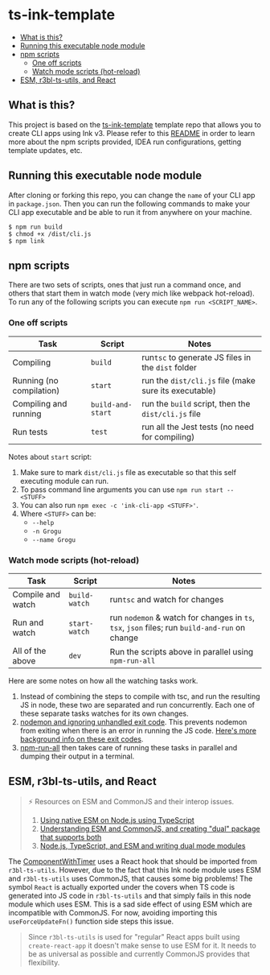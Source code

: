 # ts-ink-template

<!-- START doctoc generated TOC please keep comment here to allow auto update -->
<!-- DON'T EDIT THIS SECTION, INSTEAD RE-RUN doctoc TO UPDATE -->

- [What is this?](#what-is-this)
- [Running this executable node module](#running-this-executable-node-module)
- [npm scripts](#npm-scripts)
  - [One off scripts](#one-off-scripts)
  - [Watch mode scripts (hot-reload)](#watch-mode-scripts-hot-reload)
- [ESM, r3bl-ts-utils, and React](#esm-r3bl-ts-utils-and-react)

<!-- END doctoc generated TOC please keep comment here to allow auto update -->

## What is this?

This project is based on the [ts-ink-template](https://github.com/nazmulidris/ts-ink-template)
template repo that allows you to create CLI apps using Ink v3. Please refer to this
[README](https://github.com/nazmulidris/ts-ink-template/blob/main/README.md) in order to learn more
about the npm scripts provided, IDEA run configurations, getting template updates, etc.

## Running this executable node module

After cloning or forking this repo, you can change the `name` of your CLI app in `package.json`.
Then you can run the following commands to make your CLI app executable and be able to run it from
anywhere on your machine.

```shell
$ npm run build
$ chmod +x /dist/cli.js
$ npm link
```

## npm scripts

There are two sets of scripts, ones that just run a command once, and others that start them in
watch mode (very mich like webpack hot-reload). To run any of the following scripts you can execute
`npm run <SCRIPT_NAME>`.

### One off scripts

| Task                     | Script            | Notes                                                 |
| ------------------------ | ----------------- | ----------------------------------------------------- |
| Compiling                | `build`           | run`tsc` to generate JS files in the `dist` folder    |
| Running (no compilation) | `start`           | run the `dist/cli.js` file (make sure its executable) |
| Compiling and running    | `build-and-start` | run the `build` script, then the `dist/cli.js` file   |
| Run tests                | `test`            | run all the Jest tests (no need for compiling)        |

Notes about `start` script:

1. Make sure to mark `dist/cli.js` file as executable so that this self executing module can run.
2. To pass command line arguments you can use `npm run start -- <STUFF>`
3. You can also run `npm exec -c 'ink-cli-app <STUFF>'`.
4. Where `<STUFF>` can be:
   - `--help`
   - `-n Grogu`
   - `--name Grogu`

### Watch mode scripts (hot-reload)

| Task              | Script        | Notes                                                                                         |
| ----------------- | ------------- | --------------------------------------------------------------------------------------------- |
| Compile and watch | `build-watch` | run`tsc` and watch for changes                                                                |
| Run and watch     | `start-watch` | run `nodemon` & watch for changes in `ts`, `tsx`, `json` files; run `build-and-run` on change |
| All of the above  | `dev`         | Run the scripts above in parallel using `npm-run-all`                                         |

Here are some notes on how all the watching tasks work.

1. Instead of combining the steps to compile with tsc, and run the resulting JS in node, these two
   are separated and run concurrently. Each one of these separate tasks watches for its own changes.
2. [nodemon and ignoring unhandled exit code][w-1]. This prevents nodemon from exiting when there is
   an error in running the JS code. [Here's more background info on these exit codes][w-2].
3. [npm-run-all][w-3] then takes care of running these tasks in parallel and dumping their output in
   a terminal.

<!-- prettier-ignore-start -->

[w-1]: https://nicedoc.io/remy/nodemon/blob/master/faq.md#error-process-failed-unhandled-exit-code-2
[w-2]: https://remysharp.com/2018/01/08/a-clean-exit#changing-exit-codes
[w-3]: https://github.com/mysticatea/npm-run-all

<!-- prettier-ignore-end -->

## ESM, r3bl-ts-utils, and React

> ⚡ Resources on ESM and CommonJS and their interop issues.
>
> 1. [Using native ESM on Node.js using TypeScript][e-2]
> 2. [Understanding ESM and CommonJS, and creating "dual" package that supports both][e-3]
> 3. [Node.js, TypeScript, and ESM and writing dual mode modules][e-1]

<!-- prettier-ignore-start -->

[e-1]: https://gils-blog.tayar.org/posts/using-jsm-esm-in-nodejs-a-practical-guide-part-1/
[e-2]: https://2ality.com/2021/06/typescript-esm-nodejs.html
[e-3]: https://redfin.engineering/node-modules-at-war-why-commonjs-and-es-modules-cant-get-along-9617135eeca1

<!-- prettier-ignore-end -->

The [ComponentWithTimer](src/components/ComponentWithTimer.tsx) uses a React hook that should be
imported from `r3bl-ts-utils`. However, due to the fact that this Ink node module uses ESM and
`r3bl-ts-utils` uses CommonJS, that causes some big problems! The symbol `React` is actually
exported under the covers when TS code is generated into JS code in `r3bl-ts-utils` and that simply
fails in this node module which uses ESM. This is a sad side effect of using ESM which are
incompatible with CommonJS. For now, avoiding importing this `useForceUpdateFn()` function side
steps this issue.

> Since `r3bl-ts-utils` is used for "regular" React apps built using `create-react-app` it doesn't
> make sense to use ESM for it. It needs to be as universal as possible and currently CommonJS
> provides that flexibility.
